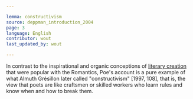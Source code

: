 ```yaml
---

lemma: constructivism
source: deppman_introduction_2004
page: 3
language: English
contributor: wout
last_updated_by: wout

---
```


In contrast to the inspirational and organic conceptions of [literary creation](genesis.html) that were popular with the Romantics, Poe's account is a pure example of what Almuth Grésillon later called "constructivism" [1997, 108], that is, the view that poets are like craftsmen or skilled workers who learn rules and know when and how to break them.
